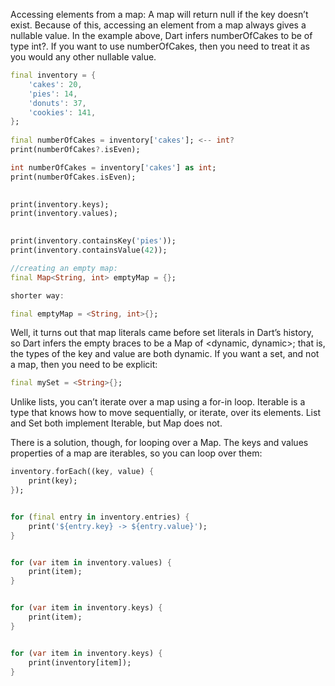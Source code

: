  Accessing elements from a map:
A map will return null if the key doesn’t exist. Because of this, accessing an element from a map always gives a nullable value. In the example above, Dart infers numberOfCakes to be of type int?. If you want to use numberOfCakes, then you need to treat it as you would any other nullable value.

```dart
final inventory = {
	'cakes': 20,
	'pies': 14,
	'donuts': 37,
	'cookies': 141,
};
  
final numberOfCakes = inventory['cakes']; <-- int?
print(numberOfCakes?.isEven);

int numberOfCakes = inventory['cakes'] as int;
print(numberOfCakes.isEven);

 
print(inventory.keys); 
print(inventory.values);
 

print(inventory.containsKey('pies')); 
print(inventory.containsValue(42));
```

```dart
//creating an empty map:
final Map<String, int> emptyMap = {};

shorter way: 

final emptyMap = <String, int>{};
```


Well, it turns out that map literals came before set literals in Dart’s history, so Dart infers the empty braces to be a Map of <dynamic, dynamic>; that is, the types of the key and value are both dynamic. If you want a set, and not a map, then you need to be explicit:

```dart
final mySet = <String>{};
```


Unlike lists, you can’t iterate over a map using a for-in loop. 
Iterable is a type that knows how to move sequentially, or iterate, over its elements. List and Set both implement Iterable, but Map does not. 

There is a solution, though, for looping over a Map. The keys and values properties of a map are iterables, so you can loop over them:
```dart
inventory.forEach((key, value) {
	print(key);
});


for (final entry in inventory.entries) {
	print('${entry.key} -> ${entry.value}');
}


for (var item in inventory.values) {
	print(item);
}


for (var item in inventory.keys) {
	print(item);
}


for (var item in inventory.keys) {
	print(inventory[item]);
}
```